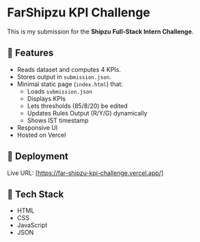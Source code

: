 # FarShipzu KPI Challenge

This is my submission for the **Shipzu Full-Stack Intern Challenge**.

## 🔹 Features

- Reads dataset and computes 4 KPIs.
- Stores output in `submission.json`.
- Minimal static page (`index.html`) that:
  - Loads `submission.json`
  - Displays KPIs
  - Lets thresholds (85/8/20) be edited
  - Updates Rules Output (R/Y/G) dynamically
  - Shows IST timestamp
- Responsive UI
- Hosted on Vercel

## 🔹 Deployment

Live URL: [https://far-shipzu-kpi-challenge.vercel.app/]

## 🔹 Tech Stack

- HTML
- CSS
- JavaScript
- JSON
